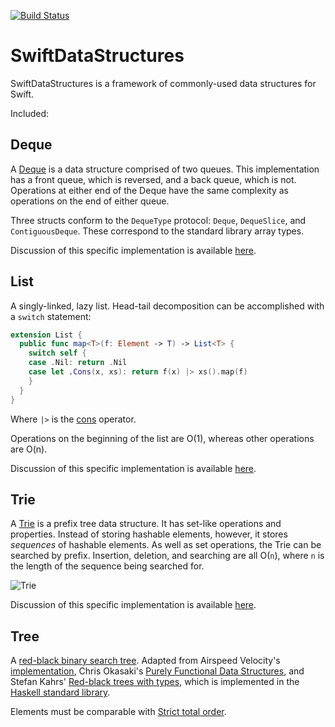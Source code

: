 [![Build Status](https://travis-ci.org/oisdk/SwiftDataStructures.svg?branch=master)](https://travis-ci.org/oisdk/SwiftDataStructures)

# SwiftDataStructures

SwiftDataStructures is a framework of commonly-used data structures for Swift.

Included:

## Deque ##

A [Deque](https://en.wikipedia.org/wiki/Double-ended_queue) is a data structure comprised
of two queues. This implementation has a front queue, which is reversed, and a back queue,
which is not. Operations at either end of the Deque have the same complexity as operations
on the end of either queue.

Three structs conform to the `DequeType` protocol: `Deque`, `DequeSlice`, and
`ContiguousDeque`. These correspond to the standard library array types.

Discussion of this specific implementation is available
[here](https://bigonotetaking.wordpress.com/2015/08/09/yet-another-root-of-all-evil/).

## List ##

A singly-linked, lazy list. Head-tail decomposition can be accomplished with a
`switch` statement:

```swift
extension List {
  public func map<T>(f: Element -> T) -> List<T> {
    switch self {
    case .Nil: return .Nil
    case let .Cons(x, xs): return f(x) |> xs().map(f)
    }
  }
}
```

Where `|>` is the [cons](https://en.wikipedia.org/wiki/Cons) operator.

Operations on the beginning of the list are O(1), whereas other operations are O(n).

Discussion of this specific implementation is available
[here](https://bigonotetaking.wordpress.com/2015/07/29/deques-queues-and-lists-in-swift-with-indirect/).

## Trie ##

A [Trie](https://en.wikipedia.org/wiki/Trie) is a prefix tree data structure. It has
set-like operations and properties. Instead of storing hashable elements, however, it
stores *sequences* of hashable elements. As well as set operations, the Trie can be
searched by prefix. Insertion, deletion, and searching are all O(`n`), where `n` is the
length of the sequence being searched for.

![Trie](https://upload.wikimedia.org/wikipedia/commons/b/be/Trie_example.svg "Trie")

Discussion of this specific implementation is available
[here](https://bigonotetaking.wordpress.com/2015/08/11/a-trie-in-swift/).

## Tree ##

A [red-black binary search tree](https://en.wikipedia.org/wiki/Red–black_tree). Adapted
from Airspeed Velocity's [implementation](http://airspeedvelocity.net/2015/07/22/a-persistent-tree-using-indirect-enums-in-swift/),
Chris Okasaki's [Purely Functional Data Structures](http://www.cs.cmu.edu/~rwh/theses/okasaki.pdf),
and Stefan Kahrs' [Red-black trees with types](http://dl.acm.org/citation.cfm?id=968482),
which is implemented in the [Haskell standard library](https://hackage.haskell.org/package/llrbtree-0.1.1/docs/Data-Set-RBTree.html).

Elements must be comparable with [Strict total order](https://en.wikipedia.org/wiki/Total_order#Strict_total_order).

